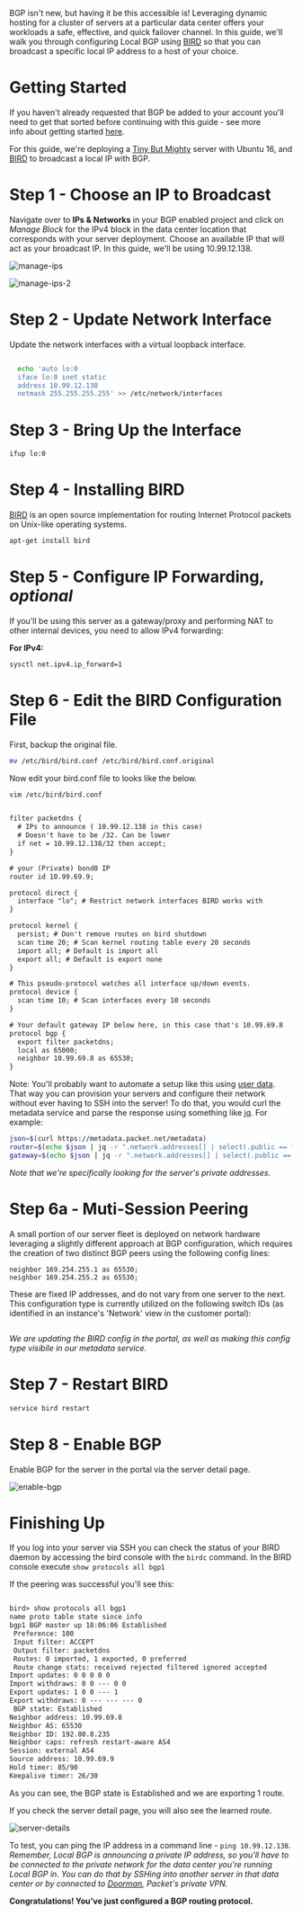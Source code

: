 <!-- <meta>
{
    "title":"Route BGP with BIRD",
    "description":"Route BGP with BIRD on Packet",
    "tag":["Route BGP", "BIRD"],
    "seo-title": "Route BGP with BIRD - Packet Technical Guides",
    "seo-description": "Route BGP with BIRD on Packet",
    "og-title": "Route BGP with BIRD",
    "og-description":"Route BGP with BIRD on Packet"
}
</meta> -->

BGP isn't new, but having it be this accessible is! Leveraging dynamic hosting for a cluster of servers at a particular data center offers your workloads a safe, effective, and quick failover channel. In this guide, we'll walk you through configuring Local BGP using [BIRD](http://bird.network.cz/) so that you can broadcast a specific local IP address to a host of your choice.

# Getting Started

If you haven't already requested that BGP be added to your account you'll need to get that sorted before continuing with this guide - see more info about getting started [here](https://www.packet.com/developers/docs/network/advanced/local-and-global-bgp).

For this guide, we're deploying a [Tiny But Mighty](https://www.packet.net/cloud/servers/t1-small/) server with Ubuntu 16, and [BIRD](https://bird.network.cz/) to broadcast a local IP with BGP.

# Step 1 - Choose an IP to Broadcast

Navigate over to **IPs & Networks** in your BGP enabled project and click on _Manage Block_ for the IPv4 block in the data center location that corresponds with your server deployment. Choose an available IP that will act as your broadcast IP. In this guide, we'll be using 10.99.12.138.

![manage-ips](/images/route-bgp-with-bird/manage-ips.png)

![manage-ips-2](/images/route-bgp-with-bird/manage-ips-2.png)

# Step 2 - Update Network Interface

Update the network interfaces with a virtual loopback interface.

```bash

  echo 'auto lo:0
  iface lo:0 inet static
  address 10.99.12.138
  netmask 255.255.255.255' >> /etc/network/interfaces
```

# Step 3 - Bring Up the Interface

```bash
ifup lo:0
```

# Step 4 - Installing BIRD

[BIRD](http://bird.network.cz/) is an open source implementation for routing Internet Protocol packets on Unix-like operating systems. 

```bash
apt-get install bird
```

# Step 5 - Configure IP Forwarding, _optional_

If you'll be using this server as a gateway/proxy and performing NAT to other internal devices, you need to allow IPv4 forwarding:

**For IPv4:**

```bash
sysctl net.ipv4.ip_forward=1
```

# Step 6 - Edit the BIRD Configuration File

First, backup the original file.

```bash
mv /etc/bird/bird.conf /etc/bird/bird.conf.original
```
Now edit your bird.conf file to looks like the below.

```bash
vim /etc/bird/bird.conf
```

```default

filter packetdns {
  # IPs to announce ( 10.99.12.138 in this case)
  # Doesn't have to be /32. Can be lower
  if net = 10.99.12.138/32 then accept;
}

# your (Private) bond0 IP
router id 10.99.69.9;

protocol direct {
  interface "lo"; # Restrict network interfaces BIRD works with
}

protocol kernel {
  persist; # Don't remove routes on bird shutdown
  scan time 20; # Scan kernel routing table every 20 seconds
  import all; # Default is import all
  export all; # Default is export none
}

# This pseudo-protocol watches all interface up/down events.
protocol device {
  scan time 10; # Scan interfaces every 10 seconds
}

# Your default gateway IP below here, in this case that's 10.99.69.8
protocol bgp {
  export filter packetdns;
  local as 65000;
  neighbor 10.99.69.8 as 65530;
}
```

Note: You'll probably want to automate a setup like this using [user data](https://support.packet.com/kb/articles/user-data). That way you can provision your servers and configure their network without ever having to SSH into the server! To do that, you would curl the metadata service and parse the response using something like [jq](https://stedolan.github.io/jq/download/). For example:

```bash
json=$(curl https://metadata.packet.net/metadata)
router=$(echo $json | jq -r ".network.addresses[] | select(.public == false) | .address")
gateway=$(echo $json | jq -r ".network.addresses[] | select(.public == false) | .gateway")
```

_Note that we're specifically looking for the server's private addresses._

# Step 6a - Muti-Session Peering

A small portion of our server fleet is deployed on network hardware leveraging a slightly different approach at BGP configuration, which requires the creation of two distinct BGP peers using the following config lines:

```multihop;
neighbor 169.254.255.1 as 65530;
neighbor 169.254.255.2 as 65530;
```
These are fixed IP addresses, and do not vary from one server to the next.  This configuration type is currently utilized on the following switch IDs (as identified in an instance's 'Network' view in the customer portal):

```Switch ID 94a841f3 - Dallas, TX (DFW2)
```

_We are updating the BIRD config in the portal, as well as making this config type visibile in our metadata service._

# Step 7 - Restart BIRD

```bash
service bird restart
```

# Step 8 - Enable BGP

Enable BGP for the server in the portal via the server detail page.

![enable-bgp](/images/route-bgp-with-bird/enable-bgp.png)

# Finishing Up

If you log into your server via SSH you can check the status of your BIRD daemon by accessing the bird console with the `birdc` command. In the BIRD console execute `show protocols all bgp1`

If the peering was successful you'll see this:

```default

bird> show protocols all bgp1
name proto table state since info
bgp1 BGP master up 18:06:06 Established
 Preference: 100
 Input filter: ACCEPT
 Output filter: packetdns
 Routes: 0 imported, 1 exported, 0 preferred
 Route change stats: received rejected filtered ignored accepted
Import updates: 0 0 0 0 0
Import withdraws: 0 0 --- 0 0
Export updates: 1 0 0 --- 1
Export withdraws: 0 --- --- --- 0
 BGP state: Established
Neighbor address: 10.99.69.8
Neighbor AS: 65530
Neighbor ID: 192.80.8.235
Neighbor caps: refresh restart-aware AS4
Session: external AS4
Source address: 10.99.69.9
Hold timer: 85/90
Keepalive timer: 26/30
```

As you can see, the BGP state is Established and we are exporting 1 route.

If you check the server detail page, you will also see the learned route.

![server-details](/images/route-bgp-with-bird/server-details.png)

To test, you can ping the IP address in a command line - `ping 10.99.12.138`. _Remember, Local BGP is announcing a private IP address, so you'll have to be connected to the private network for the data center you're running Local BGP in. You can do that by SSHing into another server in that data center or by connected to [Doorman](https://www.packet.com/developers/docs/network/basic/doorman), Packet's private VPN._

**Congratulations! You've just configured a BGP routing protocol.**
